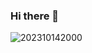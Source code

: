 ### Hi there 👋

![202310142000](https://github.com/DanielMA7/DanielMA7/assets/113857314/020b46e1-4447-4413-b0f3-be73377ee749)





<!--
**DanielMA7/DanielMA7** is a ✨ _special_ ✨ repository because its `README.md` (this file) appears on your GitHub profile.

Here are some ideas to get you started:

- 🔭 I’m currently working on ...
- 🌱 I’m currently learning ...
- 👯 I’m looking to collaborate on ...
- 🤔 I’m looking for help with ...
- 💬 Ask me about ...
- 📫 How to reach me: ...
- 😄 Pronouns: ...
- ⚡ Fun fact: ...
-->
